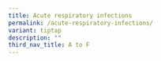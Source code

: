 ```yaml
---
title: Acute respiratory infections
permalink: /acute-respiratory-infections/
variant: tiptap
description: ""
third_nav_title: A to F
---
```

